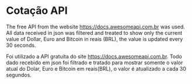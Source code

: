 # Cotação API

The free API from the website https://docs.awesomeapi.com.br was used.
All data received in json was filtered and treated to show only the current value of Dollar, Euro and Bitcoin in reais (BRL), the value is updated every 30 seconds.

Foi utilizado a API gratuita do site https://docs.awesomeapi.com.br.
Todo dado recebido em json foi filtrado e tratado para mostrar somente o valor atual do Dolar, Euro e Bitcoin em reais(BRL), o valor é atualizado a cada 30 segundos.

